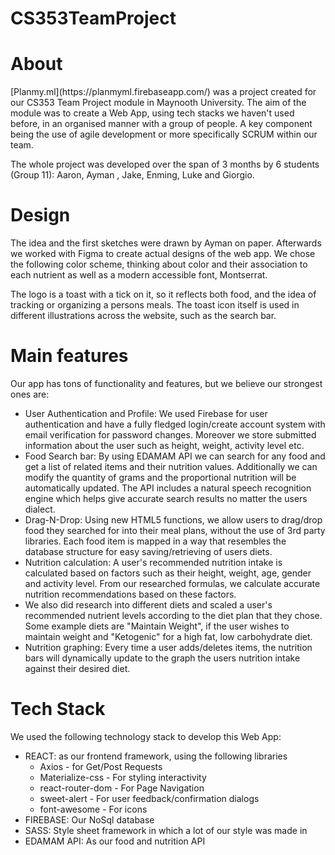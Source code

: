 # CS353TeamProject
<h1>About</h1>
[Planmy.ml](https://planmyml.firebaseapp.com/) was a project created for our CS353 Team Project module in Maynooth University. The aim of the module was to create a Web App, using tech stacks we haven't used before, in an organised manner with a group of people. A key component being the use of agile development or more specifically SCRUM within our team.

The whole project was developed over the span of 3 months by 6 students (Group 11): Aaron, Ayman , Jake, Enming, Luke and Giorgio.

<h1>Design</h1>
The idea and the first sketches were drawn by Ayman on paper. Afterwards we worked with Figma to create actual designs of the web app. We chose the following color scheme, thinking about color and their association to each nutrient as well as a modern accessible font, Montserrat.

The logo is a toast with a tick on it, so it reflects both food, and the idea of tracking or organizing a persons meals. The toast icon itself is used in different illustrations across the website, such as the search bar.

<h1>Main features</h1>
Our app has tons of functionality and features, but we believe our strongest ones are:
<ul>
<li>User Authentication and Profile: We used Firebase for user authentication and have a fully fledged login/create account system with email verification for password changes. Moreover we store submitted information about the user such as height, weight, activity level etc.
<li>Food Search bar: By using EDAMAM API we can search for any food and get a list of related items and their nutrition values. Additionally we can modify the quantity of grams and the proportional nutrition will be automatically updated. The API includes a natural speech recognition engine which helps give accurate search results no matter the users dialect.
<li>Drag-N-Drop: Using new HTML5 functions, we allow users to drag/drop food they searched for into their meal plans, without the use of 3rd party libraries. Each food item is mapped in a way that resembles the database structure for easy saving/retrieving of users diets.
<li>Nutrition calculation: A user's recommended nutrition intake is calculated based on factors such as their height, weight, age, gender and activity level. From our researched formulas, we calculate accurate nutrition recommendations based on these factors.
<li>We also did research into different diets and scaled a user's recommended nutrient levels according to the diet plan that they chose. Some example diets are "Maintain Weight", if the user wishes to maintain weight and "Ketogenic" for a high fat, low carbohydrate diet.
<li>Nutrition graphing: Every time a user adds/deletes items, the nutrition bars will dynamically update to the graph the users nutrition intake against their desired diet.
</ul>


<h1>Tech Stack</h1>
We used the following technology stack to develop this Web App:
<ul>
<li>REACT: as our frontend framework, using the following libraries
  <ul>
  <li>Axios - for Get/Post Requests
  <li>Materialize-css - For styling interactivity
  <li>react-router-dom - For Page Navigation
  <li>sweet-alert - For user feedback/confirmation dialogs
    <li>font-awesome - For icons</ul>
<li>FIREBASE: Our NoSql database
<li>SASS: Style sheet framework in which a lot of our style was made in
<li>EDAMAM API: As our food and nutrition API</ul>
